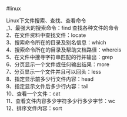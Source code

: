 #linux

Linux下文件搜索、查找、查看命令  
_1、最强大的搜索命令：find 查找各种文件的命令　  
2、在文件资料中查找文件：locate　　  
3、搜索命令所在的目录及别名信息：which　  
4、搜索命令所在的目录及帮助文档路径：whereis  
5、在文件中搜寻字符串匹配的行并输出：grep  
6、分页显示一个文件或任何输出结果：more  
7、分页显示一个文件并且可以回头：less  
8、指定显示前多少行文件内容：head  
9、指定显示文件后多少行内容：tail  
10、查看一个文件：cat  
11、查看文件内容多少字符多少行多少字节：wc  
12、排序文件内容：sort

